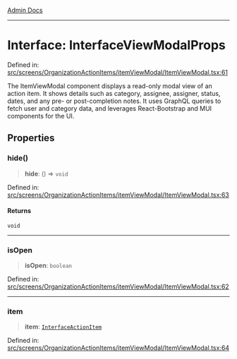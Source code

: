 [Admin Docs](/)

***

# Interface: InterfaceViewModalProps

Defined in: [src/screens/OrganizationActionItems/itemViewModal/ItemViewModal.tsx:61](https://github.com/PalisadoesFoundation/talawa-admin/blob/main/src/screens/OrganizationActionItems/itemViewModal/ItemViewModal.tsx#L61)

The ItemViewModal component displays a read-only modal view of an action item.
It shows details such as category, assignee, assigner, status, dates, and any pre-
or post-completion notes. It uses GraphQL queries to fetch user and category data,
and leverages React-Bootstrap and MUI components for the UI.

## Properties

### hide()

> **hide**: () => `void`

Defined in: [src/screens/OrganizationActionItems/itemViewModal/ItemViewModal.tsx:63](https://github.com/PalisadoesFoundation/talawa-admin/blob/main/src/screens/OrganizationActionItems/itemViewModal/ItemViewModal.tsx#L63)

#### Returns

`void`

***

### isOpen

> **isOpen**: `boolean`

Defined in: [src/screens/OrganizationActionItems/itemViewModal/ItemViewModal.tsx:62](https://github.com/PalisadoesFoundation/talawa-admin/blob/main/src/screens/OrganizationActionItems/itemViewModal/ItemViewModal.tsx#L62)

***

### item

> **item**: [`InterfaceActionItem`](../../../../../utils/interfaces/interfaces/InterfaceActionItem.md)

Defined in: [src/screens/OrganizationActionItems/itemViewModal/ItemViewModal.tsx:64](https://github.com/PalisadoesFoundation/talawa-admin/blob/main/src/screens/OrganizationActionItems/itemViewModal/ItemViewModal.tsx#L64)
